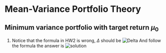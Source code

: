 # Mean-Variance Portfolio Theory

## Minimum variance portfolio with target return $\mu_0$

1. Notice that the formula in HW2 is wrong, $\Delta$ should be
    ![Delta](https://latex.codecogs.com/gif.latex?\Delta&space;=&space;AC&space;-&space;B^2)
    And follow the formula the answer is ![solution](https://latex.codecogs.com/gif.latex?\inline&space;\omega_1&space;=&space;(0,1)^T$,&space;$\omega_2&space;=&space;(-2,3)^T)
